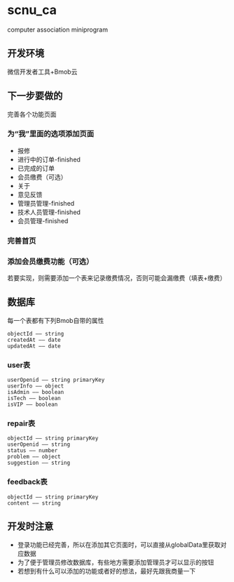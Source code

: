 # scnu_ca
computer association miniprogram

## 开发环境
微信开发者工具+Bmob云

## 下一步要做的
完善各个功能页面

### 为“我”里面的选项添加页面
* 报修
* 进行中的订单-finished
* 已完成的订单
* 会员缴费（可选）
* 关于
* 意见反馈
* 管理员管理-finished
* 技术人员管理-finished
* 会员管理-finished

### 完善首页

### 添加会员缴费功能（可选）
若要实现，则需要添加一个表来记录缴费情况，否则可能会漏缴费（填表+缴费）

## 数据库
每一个表都有下列Bmob自带的属性
```
objectId —— string
createdAt —— date
updatedAt —— date
```

### user表
```
userOpenid —— string primaryKey
userInfo —— object
isAdmin —— boolean
isTech —— boolean
isVIP —— boolean
```

### repair表
```
objectId —— string primaryKey
userOpenid —— string
status —— number
problem —— object
suggestion —— string
```

### feedback表
```
objectId —— string primaryKey
content —— string
```

## 开发时注意
* 登录功能已经完善，所以在添加其它页面时，可以直接从globalData里获取对应数据
* 为了便于管理员修改数据库，有些地方需要添加管理员才可以显示的按钮
* 若想到有什么可以添加的功能或者好的想法，最好先跟我商量一下